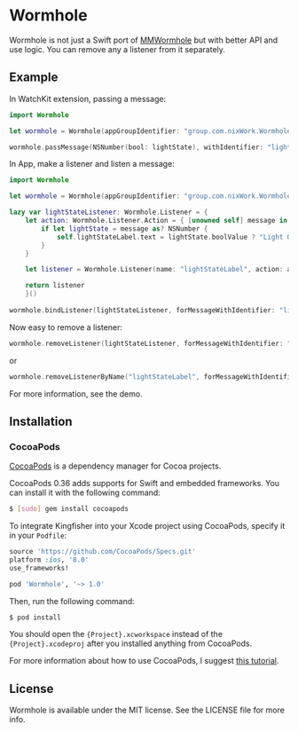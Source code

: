 # Wormhole

Wormhole is not just a Swift port of [MMWormhole](https://github.com/mutualmobile/MMWormhole) but with better API and use logic. You can remove any a listener from it separately.

## Example

In WatchKit extension, passing a message:

```Swift
import Wormhole

let wormhole = Wormhole(appGroupIdentifier: "group.com.nixWork.Wormhole", messageDirectoryName: "Wormhole")

wormhole.passMessage(NSNumber(bool: lightState), withIdentifier: "lightState")
```

In App, make a listener and listen a message:

```Swift
import Wormhole

let wormhole = Wormhole(appGroupIdentifier: "group.com.nixWork.Wormhole", messageDirectoryName: "Wormhole")

lazy var lightStateListener: Wormhole.Listener = {
    let action: Wormhole.Listener.Action = { [unowned self] message in
        if let lightState = message as? NSNumber {
            self.lightStateLabel.text = lightState.boolValue ? "Light On" : "Light Off"
        }
    }

    let listener = Wormhole.Listener(name: "lightStateLabel", action: action)

    return listener
    }()
     
wormhole.bindListener(lightStateListener, forMessageWithIdentifier: "lightState")
```

Now easy to remove a listener:

```Swift
wormhole.removeListener(lightStateListener, forMessageWithIdentifier: "lightState")
```
or

```Swift
wormhole.removeListenerByName("lightStateLabel", forMessageWithIdentifier: "lightState")
```

For more information, see the demo.

## Installation

### CocoaPods

[CocoaPods](http://cocoapods.org) is a dependency manager for Cocoa projects.

CocoaPods 0.36 adds supports for Swift and embedded frameworks. You can install it with the following command:

```bash
$ [sudo] gem install cocoapods
```

To integrate Kingfisher into your Xcode project using CocoaPods, specify it in your `Podfile`:

```ruby
source 'https://github.com/CocoaPods/Specs.git'
platform :ios, '8.0'
use_frameworks!

pod 'Wormhole', '~> 1.0'
```

Then, run the following command:

```bash
$ pod install
```

You should open the `{Project}.xcworkspace` instead of the `{Project}.xcodeproj` after you installed anything from CocoaPods.

For more information about how to use CocoaPods, I suggest [this tutorial](http://www.raywenderlich.com/64546/introduction-to-cocoapods-2).

## License

Wormhole is available under the MIT license. See the LICENSE file for more info.